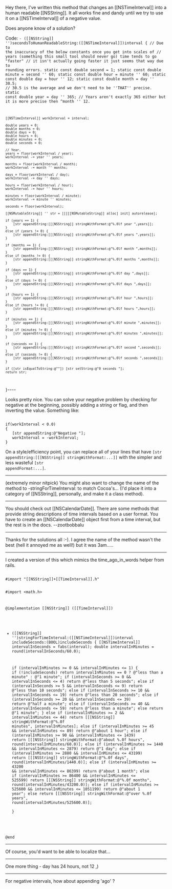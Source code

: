 Hey there, I've written this method that changes an [[NSTimeInterval]] into a human readable [[NSString]]. It all works fine and dandy until we try to use it on a [[NSTimeInterval]] of a negative value.

Does anyone know of a solution?

Code:
<code>- ([[NSString]] '')secondsToHumanReadableString:([[NSTimeInterval]])interval
{
	// Due to the inaccuracy of the below constants once you get into scales of 
	// years (something this small tool should never go) time tends to go "faster" 
	// it isn't actually going faster it just seems that way due to rounding errors.
	static const double second = 1;
	static const double minute = second '' 60;
	static const double hour = minute '' 60;
	static const double day = hour '' 12;
	static const double month = day '' 30.5; // 30.5 is the average and we don't need to be ''THAT'' precise.
	static const double year = day '' 365; // Years aren't exactly 365 either but it is more precise then ^month '' 12.
	
	[[NSTimeInterval]] workInterval = interval;
	
	double years = 0;
	double months = 0;
	double days = 0;
	double hours = 0;
	double minutes = 0;
	double seconds = 0;
	
	// Year.
	years = floor(workInterval / year);
	workInterval -= year '' years;
	
	months = floor(workInterval / month);
	workInterval -= month '' months;
	
	days = floor(workInterval / day);
	workInterval -= day '' days;
	
	hours = floor(workInterval / hour);
	workInterval -= hour '' hours;
	
	minutes = floor(workInterval / minute);
	workInterval -= minute '' minutes;
	
	seconds = floor(workInterval);
	
	[[NSMutableString]] '' str = [[[[[NSMutableString]] alloc] init] autorelease];
	
	if (years == 1) {
		[str appendString:[[[NSString]] stringWithFormat:@"%.0lf year ",years]];
	}
	else if (years != 0) {
		[str appendString:[[[NSString]] stringWithFormat:@"%.0lf years ",years]];
	}
	
	if (months == 1) {
		[str appendString:[[[NSString]] stringWithFormat:@"%.0lf month ",months]];
	}
	else if (months != 0) {
		[str appendString:[[[NSString]] stringWithFormat:@"%.0lf months ",months]];
	}
	
	if (days == 1) {
		[str appendString:[[[NSString]] stringWithFormat:@"%.0lf day ",days]];
	}
	else if (days != 0) {
		[str appendString:[[[NSString]] stringWithFormat:@"%.0lf days ",days]];
	}
	
	if (hours == 1) {
		[str appendString:[[[NSString]] stringWithFormat:@"%.0lf hour ",hours]];
	}
	else if (hours != 0) {
		[str appendString:[[[NSString]] stringWithFormat:@"%.0lf hours ",hours]];
	}
	
	if (minutes == 1) {
		[str appendString:[[[NSString]] stringWithFormat:@"%.0lf minute ",minutes]];
	}
	else if (minutes != 0) {
		[str appendString:[[[NSString]] stringWithFormat:@"%.0lf minutes ",minutes]];
	}
	
	if (seconds == 1) {
		[str appendString:[[[NSString]] stringWithFormat:@"%.0lf second ",seconds]];
	}
	else if (seconds != 0) {
		[str appendString:[[[NSString]] stringWithFormat:@"%.0lf seconds ",seconds]];
	}
	
	if ([str isEqualToString:@""]) [str setString:@"0 seconds "];
	return str;
}</code>----

Looks pretty nice. You can solve your negative problem by checking for negative at the beginning, possibly adding a string or flag, and then inverting the value. Something like:

<code>
if(workInterval < 0.0)
{
   [str appendString:@"Negative "];
   workInterval = -workInterval;
}
</code>

On a style/efficiency point, you can replace all of your lines that have <code>[str appendString:[[[NSString]] stringWithFormat:...]]</code> with the simpler and less wasteful <code>[str appendFormat:...]</code>.

----

(extremely minor nitpick) You might also want to change the name of the method to -stringForTimeInterval: to match Cocoa's... (I'd place it into a category of [[NSString]], personally, and make it a class method).

----

You should check out [[NSCalendarDate]]. There are some methods that provide string descriptions of time intervals based on a user format. You have to create an [[NSCalendarDate]] object first from a time interval, but the rest is in the docs. --zootbobbalu

---- 

Thanks for the solutions all :-). I agree the name of the method wasn't the best (hell it annoyed me as well!) but it was 3am.....

----

I created a version of this which mimics the time_ago_in_words helper from rails.

<code>
#import "[[NSString]]+[[TimeInterval]].h"

#import <math.h>

@implementation [[NSString]] ([[TimeInterval]])

+ ([[NSString]] '')stringForTimeInterval:([[NSTimeInterval]])interval includeSeconds:(BOOL)includeSeconds
{
  [[NSTimeInterval]] intervalInSeconds = fabs(interval);
  double intervalInMinutes = round(intervalInSeconds/60.0);
  
  if (intervalInMinutes >= 0 && intervalInMinutes <= 1)
  {
    if (!includeSeconds) return intervalInMinutes == 0 ? @"less than a minute" : @"1 minute";
    if (intervalInSeconds >= 0 && intervalInSeconds <= 4) return @"less than 5 seconds";
    else if (intervalInSeconds >= 5 && intervalInSeconds <= 9) return @"less than 10 seconds";
    else if (intervalInSeconds >= 10 && intervalInSeconds <= 19) return @"less than 20 seconds";
    else if (intervalInSeconds >= 20 && intervalInSeconds <= 39) return @"half a minute";
    else if (intervalInSeconds >= 40 && intervalInSeconds <= 59) return @"less than a minute";
    else return @"1 minute";
  }
  else if (intervalInMinutes >= 2 && intervalInMinutes <= 44) return [[[NSString]] stringWithFormat:@"%.0f minutes", intervalInMinutes];
  else if (intervalInMinutes >= 45 && intervalInMinutes <= 89) return @"about 1 hour";
  else if (intervalInMinutes >= 90 && intervalInMinutes <= 1439) return [[[NSString]] stringWithFormat:@"about %.0f hours", round(intervalInMinutes/60.0)];
  else if (intervalInMinutes >= 1440 && intervalInMinutes <= 2879) return @"1 day";
  else if (intervalInMinutes >= 2880 && intervalInMinutes <= 43199) return [[[NSString]] stringWithFormat:@"%.0f days", round(intervalInMinutes/1440.0)];
  else if (intervalInMinutes >= 43200 && intervalInMinutes <= 86399) return @"about 1 month";
  else if (intervalInMinutes >= 86400 && intervalInMinutes <= 525599) return [[[NSString]] stringWithFormat:@"%.0f months", round(intervalInMinutes/43200.0)];
  else if (intervalInMinutes >= 525600 && intervalInMinutes <= 1051199) return @"about 1 year";
  else
    return [[[NSString]] stringWithFormat:@"over %.0f years", round(intervalInMinutes/525600.0)];    
}

@end
</code>

----

Of course, you'd want to be able to localize that...

----

One more thing - day has 24 hours, not 12 ,)

----
For negative intervals, how about appending 'ago' ?